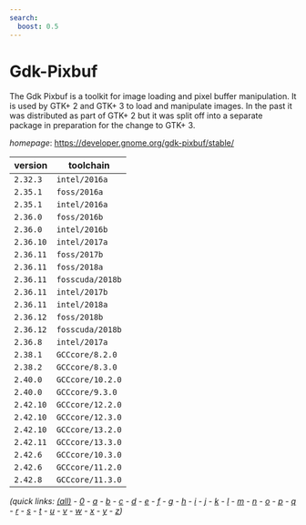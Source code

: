 ```yaml
---
search:
  boost: 0.5
---
```

# Gdk-Pixbuf

The Gdk Pixbuf is a toolkit for image loading and pixel buffer manipulation.  It is used by GTK+ 2 and GTK+ 3 to load and manipulate images. In the past it  was distributed as part of GTK+ 2 but it was split off into a separate package  in preparation for the change to GTK+ 3.

*homepage*: <https://developer.gnome.org/gdk-pixbuf/stable/>

version | toolchain
--------|----------
``2.32.3`` | ``intel/2016a``
``2.35.1`` | ``foss/2016a``
``2.35.1`` | ``intel/2016a``
``2.36.0`` | ``foss/2016b``
``2.36.0`` | ``intel/2016b``
``2.36.10`` | ``intel/2017a``
``2.36.11`` | ``foss/2017b``
``2.36.11`` | ``foss/2018a``
``2.36.11`` | ``fosscuda/2018b``
``2.36.11`` | ``intel/2017b``
``2.36.11`` | ``intel/2018a``
``2.36.12`` | ``foss/2018b``
``2.36.12`` | ``fosscuda/2018b``
``2.36.8`` | ``intel/2017a``
``2.38.1`` | ``GCCcore/8.2.0``
``2.38.2`` | ``GCCcore/8.3.0``
``2.40.0`` | ``GCCcore/10.2.0``
``2.40.0`` | ``GCCcore/9.3.0``
``2.42.10`` | ``GCCcore/12.2.0``
``2.42.10`` | ``GCCcore/12.3.0``
``2.42.10`` | ``GCCcore/13.2.0``
``2.42.11`` | ``GCCcore/13.3.0``
``2.42.6`` | ``GCCcore/10.3.0``
``2.42.6`` | ``GCCcore/11.2.0``
``2.42.8`` | ``GCCcore/11.3.0``


*(quick links: [(all)](../index.md) - [0](../0/index.md) - [a](../a/index.md) - [b](../b/index.md) - [c](../c/index.md) - [d](../d/index.md) - [e](../e/index.md) - [f](../f/index.md) - [g](../g/index.md) - [h](../h/index.md) - [i](../i/index.md) - [j](../j/index.md) - [k](../k/index.md) - [l](../l/index.md) - [m](../m/index.md) - [n](../n/index.md) - [o](../o/index.md) - [p](../p/index.md) - [q](../q/index.md) - [r](../r/index.md) - [s](../s/index.md) - [t](../t/index.md) - [u](../u/index.md) - [v](../v/index.md) - [w](../w/index.md) - [x](../x/index.md) - [y](../y/index.md) - [z](../z/index.md))*

